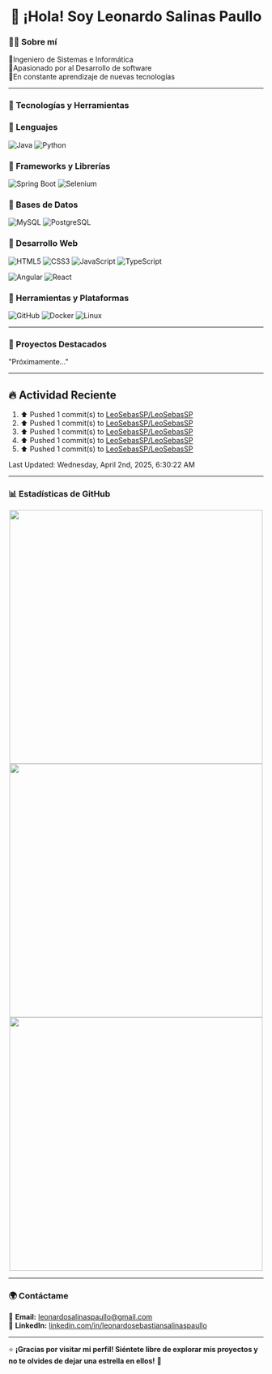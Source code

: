 <h1 align="center">👋 ¡Hola! Soy Leonardo Salinas Paullo</h1>  

### 👨‍💻 Sobre mí

🔹Ingeniero de Sistemas e Informática  
🔹Apasionado por al Desarrollo de software  
🔹En constante aprendizaje de nuevas tecnologías

---

### 🚀 Tecnologías y Herramientas  

### 🔹 Lenguajes  

![Java](https://img.shields.io/badge/Java-ED8B00?style=for-the-badge&logo=openjdk&logoColor=white) ![Python](https://img.shields.io/badge/Python-3776AB?style=for-the-badge&logo=python&logoColor=white)

### 🔹 Frameworks y Librerías  

![Spring Boot](https://img.shields.io/badge/Spring_Boot-6DB33F?style=for-the-badge&logo=spring&logoColor=white) ![Selenium](https://img.shields.io/badge/Selenium-43B02A?style=for-the-badge&logo=selenium&logoColor=white)

### 🔹 Bases de Datos  

![MySQL](https://img.shields.io/badge/MySQL-4479A1?style=for-the-badge&logo=mysql&logoColor=white) ![PostgreSQL](https://img.shields.io/badge/PostgreSQL-316192?style=for-the-badge&logo=postgresql&logoColor=white)

### 🔹 Desarrollo Web  

![HTML5](https://img.shields.io/badge/HTML5-E34F26?style=for-the-badge&logo=html5&logoColor=white) ![CSS3](https://img.shields.io/badge/CSS3-1572B6?style=for-the-badge&logo=css3&logoColor=white) ![JavaScript](https://img.shields.io/badge/JavaScript-F7DF1E?style=for-the-badge&logo=javascript&logoColor=black) ![TypeScript](https://img.shields.io/badge/TypeScript-3178C6?style=for-the-badge&logo=typescript&logoColor=white)

![Angular](https://img.shields.io/badge/Angular-DD0031?style=for-the-badge&logo=angular&logoColor=white) ![React](https://img.shields.io/badge/React-61DAFB?style=for-the-badge&logo=react&logoColor=black)

### 🔹 Herramientas y Plataformas  

![GitHub](https://img.shields.io/badge/GitHub-181717?style=for-the-badge&logo=github&logoColor=white) ![Docker](https://img.shields.io/badge/Docker-2496ED?style=for-the-badge&logo=docker&logoColor=white) ![Linux](https://img.shields.io/badge/Linux-FCC624?style=for-the-badge&logo=linux&logoColor=black)

---

### 📌 Proyectos Destacados  

"Próximamente..."

---

## 🔥 Actividad Reciente  
<!--RECENT_ACTIVITY:start-->
1. ⬆️ Pushed 1 commit(s) to [LeoSebasSP/LeoSebasSP](https://github.com/LeoSebasSP/LeoSebasSP)<br>
2. ⬆️ Pushed 1 commit(s) to [LeoSebasSP/LeoSebasSP](https://github.com/LeoSebasSP/LeoSebasSP)<br>
3. ⬆️ Pushed 1 commit(s) to [LeoSebasSP/LeoSebasSP](https://github.com/LeoSebasSP/LeoSebasSP)<br>
4. ⬆️ Pushed 1 commit(s) to [LeoSebasSP/LeoSebasSP](https://github.com/LeoSebasSP/LeoSebasSP)<br>
5. ⬆️ Pushed 1 commit(s) to [LeoSebasSP/LeoSebasSP](https://github.com/LeoSebasSP/LeoSebasSP)<br>
<!--RECENT_ACTIVITY:end-->
<!--RECENT_ACTIVITY:last_update-->
Last Updated: Wednesday, April 2nd, 2025, 6:30:22 AM
<!--RECENT_ACTIVITY:last_update_end-->

---

### 📊 Estadísticas de GitHub  

<div align="center">

<td align="center">
      <img src="https://github-readme-stats.vercel.app/api?username=LeoSebasSP&show_icons=true&theme=radical" width="500px"/>
    </td>

<td align="center">
  <img src="https://github-readme-streak-stats.herokuapp.com/?user=LeoSebasSP&theme=radical" width="500px"/>
</td>

<td align="center">
      <img src="https://github-readme-stats.vercel.app/api/top-langs/?username=LeoSebasSP&layout=compact&langs_count=6&theme=radical" width="500px"/>
    </td>
</div>

---

### 🌍 Contáctame  

📩 **Email:** [leonardosalinaspaullo@gmail.com](mailto:leonardosalinaspaullo@gmail.com)  
💼 **LinkedIn:** [linkedin.com/in/leonardosebastiansalinaspaullo](www.linkedin.com/in/leonardosebastiansalinaspaullo)  

---

⭐ **¡Gracias por visitar mi perfil! Siéntete libre de explorar mis proyectos y no te olvides de dejar una estrella en ellos!** 🚀
